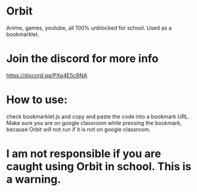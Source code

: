 # Orbit
Anime, games, youtube, all 100% unblocked for school.
Used as a bookmarklet. 


# Join the discord for more info
https://discord.gg/PXp4E5cRNA

# How to use:

check bookmarklet.js and copy and paste the code into a bookmark URL. Make sure you are on google classroom while pressing the bookmark, because Orbit will not run if it is not on google classroom. 

# I am not responsible if you are caught using Orbit in school. This is a warning.



